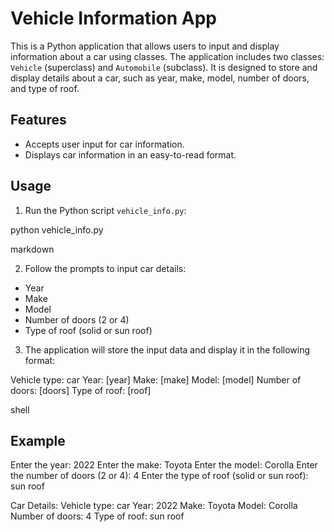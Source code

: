 # Vehicle Information App

This is a Python application that allows users to input and display information about a car using classes. The application includes two classes: `Vehicle` (superclass) and `Automobile` (subclass). It is designed to store and display details about a car, such as year, make, model, number of doors, and type of roof.

## Features

- Accepts user input for car information.
- Displays car information in an easy-to-read format.

## Usage

1. Run the Python script `vehicle_info.py`:

python vehicle_info.py

markdown


2. Follow the prompts to input car details:

- Year
- Make
- Model
- Number of doors (2 or 4)
- Type of roof (solid or sun roof)

3. The application will store the input data and display it in the following format:

Vehicle type: car
Year: [year]
Make: [make]
Model: [model]
Number of doors: [doors]
Type of roof: [roof]

shell


## Example

Enter the year: 2022
Enter the make: Toyota
Enter the model: Corolla
Enter the number of doors (2 or 4): 4
Enter the type of roof (solid or sun roof): sun roof

Car Details:
Vehicle type: car
Year: 2022
Make: Toyota
Model: Corolla
Number of doors: 4
Type of roof: sun roof